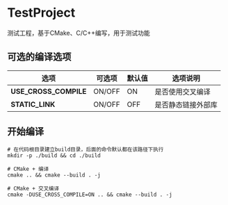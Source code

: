 # TestProject

测试工程，基于CMake、C/C++编写，用于测试功能

## 可选的编译选项

| 选项                  | 可选项 | 默认值 | 选项说明           |
| --------------------- | ------ | ------ | ------------------ |
| <b> USE_CROSS_COMPILE | ON/OFF | ON     | 是否使用交叉编译   |
| <b> STATIC_LINK       | ON/OFF | OFF    | 是否静态链接外部库 |

## 开始编译

```shell
# 在代码根目录建立build目录，后面的命令默认都在该路径下执行
mkdir -p ./build && cd ./build

# CMake + 编译
cmake .. && cmake --build . -j

# CMake + 交叉编译
cmake -DUSE_CROSS_COMPILE=ON .. && cmake --build . -j
```
